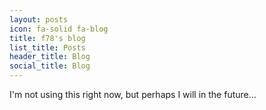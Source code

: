 ```yaml
---
layout: posts
icon: fa-solid fa-blog
title: f78's blog
list_title: Posts
header_title: Blog
social_title: Blog
---
```


I'm not using this right now, but perhaps I will in the future...

